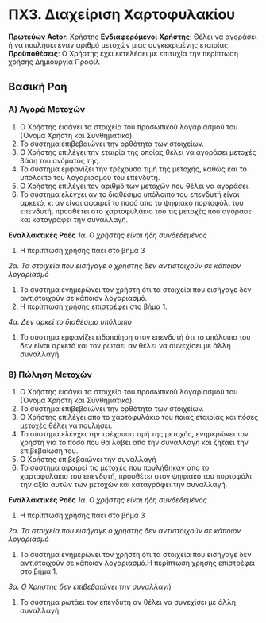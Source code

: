 # ΠΧ3. Διαχείριση Χαρτοφυλακίου

**Πρωτεύων Actor**: Χρήστης
**Ενδιαφερόμενοι**
**Χρήστης**: Θέλει να αγοράσει ή να πουλήσει έναν αριθμό μετοχών μιας συγκεκριμένης εταιρίας.  
**Προϋποθέσεις**: Ο Χρήστης έχει εκτελέσει με επιτυχία την περίπτωση χρήσης Δημιουργία Προφίλ

## Βασική Ροή

### Α) Αγορά Μετοχών

1. Ο Χρήστης εισάγει τα στοιχεία του προσωπικού λογαριασμού του (Όνομα Χρήστη και Συνθηματικό).
2. Το σύστημα επιβεβαιώνει την ορθότητα των στοιχείων.
3. Ο Χρήστης επιλέγει την εταιρία της οποίας θέλει να αγοράσει μετοχές βάση του ονόματος της.
4. Το σύστημα εμφανίζει την τρέχουσα τιμή της μετοχής, καθώς και το υπόλοιπο του λογαριασμού του επενδυτή.
5. Ο Χρήστης επιλέγει τον αριθμό των μετοχών που θέλει να αγοράσει.
6. Το σύστημα ελέγχει αν το διαθέσιμο υπόλοιπο του επενδυτή είναι αρκετό, κι αν είναι αφαιρεί το ποσό απο το ψηφιακό πορτοφόλι του επενδυτή, προσθέτει στο χαρτοφυλάκιο του τις μετοχές που αγόρασε και καταγράφει την συναλλαγή.

**Εναλλακτικές Ροές**
*1α. Ο χρήστης είναι ήδη συνδεδεμένος*
1. Η περίπτωση χρήσης πάει στο βήμα 3
   
*2α. Τα στοιχεία που εισήγαγε ο χρήστης δεν αντιστοιχούν σε κάποιον λογαριασμό*
1. Το σύστημα ενημερώνει τον χρήστη ότι τα στοιχεία που εισήγαγε δεν αντιστοιχούν σε κάποιον λογαριασμό.
2. Η περίπτωση χρήσης επιστρέφει στο βήμα 1.

*4α. Δεν αρκεί το διαθέσιμο υπόλοιπο*  
1. Το σύστημα εμφανίζει ειδοποίηση στον επενδυτή ότι το υπόλοιπο του δεν είναι αρκετό και τον ρωτάει αν θέλει να συνεχίσει με άλλη συναλλαγή.


### Β) Πώληση Μετοχών

1. Ο Χρήστης εισάγει τα στοιχεία του προσωπικού λογαριασμού του (Όνομα Χρήστη και Συνθηματικό).
2. Το σύστημα επιβεβαιώνει την ορθότητα των στοιχείων.
3. Ο Χρήστης επιλέγει απο το χαρτοφυλάκιο του ποιας εταιρίας και πόσες μετοχές θέλει να πουλήσει.
4. Το σύστημα ελέγχει την τρέχουσα τιμή της μετοχής, ενημερώνει τον χρήστη για το ποσό που θα λάβει από την συναλλαγή και ζητάει την επιβεβαίωση του.
5. Ο Χρήστης επιβεβαιώνει την συναλλαγή
6. Το σύστημα αφαιρεί τις μετοχές που πουλήθηκαν απο το χαρτοφυλάκιο του επενδυτή, προσθέτει στον ψηφιακό του πορτοφόλι την αξία αυτών των μετοχών και καταγράφει την συναλλαγή.

**Εναλλακτικές Ροές**
*1α. Ο χρήστης είναι ήδη συνδεδεμένος*
1. Η περίπτωση χρήσης πάει στο βήμα 3

*2α. Τα στοιχεία που εισήγαγε ο χρήστης δεν αντιστοιχούν σε κάποιον λογαριασμό*
1. Το σύστημα ενημερώνει τον χρήστη ότι τα στοιχεία που εισήγαγε δεν αντιστοιχούν σε κάποιον λογαριασμό.Η περίπτωση χρήσης επιστρέφει στο βήμα 1.

*3α. Ο Χρήστης δεν επιβεβαιώνει την συναλλαγή*
1. Το σύστημα ρωτάει τον επενδυτή αν θέλει να συνεχίσει με άλλη συναλλαγή.